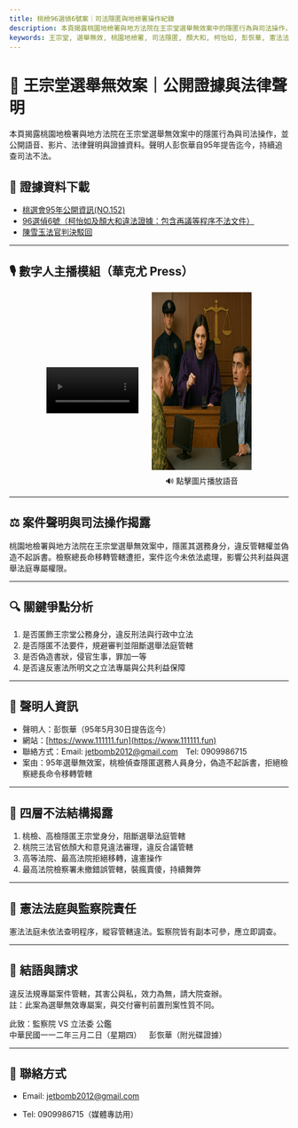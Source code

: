 ```yaml
---
title: 桃檢96選偵6號案｜司法隱匿與地檢署操作紀錄
description: 本頁揭露桃園地檢署與地方法院在王宗堂選舉無效案中的隱匿行為與司法操作，包含語音、影片、法律聲明與公開證據。
keywords: 王宗堂, 選舉無效, 桃園地檢署, 司法隱匿, 顏大和, 柯怡如, 彭恢華, 憲法法庭, 0500-war
---
```


# 📁 王宗堂選舉無效案｜公開證據與法律聲明

本頁揭露桃園地檢署與地方法院在王宗堂選舉無效案中的隱匿行為與司法操作，並公開語音、影片、法律聲明與證據資料。聲明人彭恢華自95年提告迄今，持續追查司法不法。

## 📂 證據資料下載

- [桃選會95年公開資訊(NO.152)](https://111111.fun/0075.zip)  
- [96選偵6號（柯怡如及顏大和違法證據：包含再議等程序不法文件）](https://111111.fun/0071.zip)  
- [陳雪玉法官判決駁回](https://111111.fun/0071.zip)

---

## 🎙️ 數字人主播模組（華克尤 Press）

<div style="display: flex; justify-content: center; align-items: center; gap: 24px;">
  <!-- 數字人主播影片 -->
  <video controls width="180" height="320" style="max-width:33%; height:auto;" src="/assets/video/vj.mp4">
    您的瀏覽器不支援 HTML5 影片播放。
  </video>

  <!-- 圖片＋語音播放 -->
  <div style="text-align: center;">
    <img src="/assets/images/prosecutor.png" alt="王宗堂語音模組" width="180" height="320" style="cursor:pointer;" onclick="document.getElementById('prosecutorAudio').play()" />
    <audio id="prosecutorAudio" src="/assets/audio/prosecutor.mp3"></audio>
    <div style="font-size: 14px; margin-top: 6px;">🔊 點擊圖片播放語音</div>
  </div>
</div>

---

## ⚖️ 案件聲明與司法操作揭露

桃園地檢署與地方法院在王宗堂選舉無效案中，隱匿其選務身分，違反管轄權並偽造不起訴書。檢察總長命移轉管轄遭拒，案件迄今未依法處理，影響公共利益與選舉法庭專屬權限。

---

## 🔍 關鍵爭點分析

1. 是否匿飾王宗堂公務身分，違反刑法與行政中立法  
2. 是否隱匿不法要件，規避審判並阻斷選舉法庭管轄  
3. 是否偽造書狀，侵官生事，罪加一等  
4. 是否違反憲法所明文之立法專屬與公共利益保障

---

## 🧾 聲明人資訊

- 聲明人：彭恢華（95年5月30日提告迄今）  
- 網站：[https://www.111111.fun](https://www.111111.fun)  
- 聯絡方式：Email: jetbomb2012@gmail.com Tel: 0909986715  
- 案由：95年選舉無效案，桃檢偵查隱匿選務人員身分，偽造不起訴書，拒絕檢察總長命令移轉管轄

---

## 🧱 四層不法結構揭露

1. 桃檢、高檢隱匿王宗堂身分，阻斷選舉法庭管轄  
2. 桃院三法官依顏大和意見違法審理，違反合議管轄  
3. 高等法院、最高法院拒絕移轉，違憲操作  
4. 最高法院檢察署未撤錯誤管轄，裝瘋賣傻，持續舞弊

---

## 🧨 憲法法庭與監察院責任

憲法法庭未依法查明程序，縱容管轄違法。監察院皆有副本可參，應立即調查。

---

## 🧾 結語與請求

違反法規專屬案件管轄，其害公與私，效力為無，請大院查辦。  
註：此案為選舉無效專屬案，與交付審判前置刑案性質不同。

此致：監察院 VS 立法委 公鑑  
中華民國一一二年三月二日（星期四） 彭恢華（附光碟證據）

---

## 📡 聯絡方式

- Email: jetbomb2012@gmail.com  

- Tel: 0909986715（媒體專訪用）
